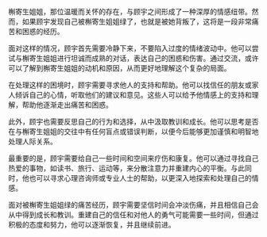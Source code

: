 槲寄生姐姐，那位温暖而关怀的存在，与顾宇之间形成了一种深厚的情感纽带。然而，如果顾宇发现自己被槲寄生姐姐绿了，也就是被她背叛了，这将是一段非常痛苦和困惑的经历。

面对这样的情况，顾宇首先需要冷静下来，不要陷入过度的情绪波动中。他可以尝试与槲寄生姐姐进行坦诚而成熟的对话，表达自己的困惑和伤害。通过交流，或许可以了解到槲寄生姐姐的动机和原因，从而更好地理解这个复杂的局面。

在处理这样的困境时，顾宇需要寻求他人的支持和帮助。他可以找信任的朋友或家人倾诉自己的心情，听取他们的建议和意见。这些人可以给予他情感上的支持和理解，帮助他逐渐走出痛苦和困惑。

此外，顾宇也需要反思自己的行为和选择，从中汲取教训和成长。他可以思考是否在与槲寄生姐姐的交往中有任何盲点或错误判断，以便今后能够更加谨慎和明智地处理人际关系。

最重要的是，顾宇需要给自己一些时间和空间来疗伤和康复。他可以通过寻找自己热爱的事物，如读书、旅行、运动等，来分散注意力并重建内心的平衡。与此同时，他也可以寻求心理咨询师或专业人士的帮助，以更深入地探索和处理自己的情感。

面对被槲寄生姐姐绿的痛苦经历，顾宇需要坚信时间会冲淡伤痛，并且相信自己会从中得到成长和教训。重建自己的信任和对他人的勇气可能需要一些时间，但通过积极的态度和努力，他可以逐渐恢复，并且继续前进。
